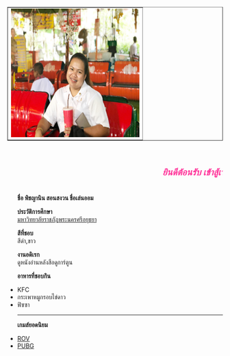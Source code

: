 <html>
<head>
<title>พิชญานิน  สอนสงวน</title>
<style>
body{
   
}
</style>
</head>

<body>

<center>
<table border="1">
<tr>
<td><img src="aom.jpg" width="300" height="300" > </td>
</tr>
</table>
</center>


<font color="#FF3399"><p><br><b><h2><i><marquee direction="left">ยินดีต้อนรับ  เข้าสู้เว็บไซร์นางสาวพิชญานิน  สอนสงวน </marquee></b></h2></i></font>


<ul><p><br><b>ชื่อ พิชญานิน  สอนสงวน  ชื่อเล่นออม </b>

<p><b>ประวัติการศึกษา</b>
<br><a href="https://www.aru.ac.th/home.php">มหาวิทยาลัยราชภัฎพระนครศรีอยุธยา</a>

<p><b>สีที่ชอบ</b>
<br>สีดำ,ขาว

<p><b>งานอดิเรก</b>
<br>ดูหนังอ่านหลังสือดูการ์ตูน


<p><b>อาหารที่ชอบกิน</b>
<li>KFC</li>
<li>กระเพาหมูกรอบไข่ดาว</li>
<li>ฟิซซา</li></p>

<hr>


<p><b>เกมส์ยอดนิยม</b>
<li><a href="file:///D:/พืชญานิน/rov.html">ROV</a></li>
<li><a href="file:///D:/พืชญานิน/PUBG.html">PUBG</a></li>
</p>
</ul>



   </body>




</body>

</html>
